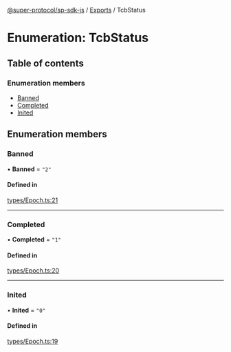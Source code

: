 [@super-protocol/sp-sdk-js](../README.md) / [Exports](../modules.md) / TcbStatus

# Enumeration: TcbStatus

## Table of contents

### Enumeration members

- [Banned](TcbStatus.md#banned)
- [Completed](TcbStatus.md#completed)
- [Inited](TcbStatus.md#inited)

## Enumeration members

### Banned

• **Banned** = `"2"`

#### Defined in

[types/Epoch.ts:21](https://github.com/Super-Protocol/sp-sdk-js/blob/3dbd7f6/src/types/Epoch.ts#L21)

___

### Completed

• **Completed** = `"1"`

#### Defined in

[types/Epoch.ts:20](https://github.com/Super-Protocol/sp-sdk-js/blob/3dbd7f6/src/types/Epoch.ts#L20)

___

### Inited

• **Inited** = `"0"`

#### Defined in

[types/Epoch.ts:19](https://github.com/Super-Protocol/sp-sdk-js/blob/3dbd7f6/src/types/Epoch.ts#L19)
